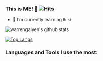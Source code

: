 ### This is ME! 👋 [![Hits](https://hits.seeyoufarm.com/api/count/incr/badge.svg?url=https%3A%2F%2Fgithub.com%2Fwarrengalyen&count_bg=%2379C83D&title_bg=%23555555&icon=&icon_color=%23E7E7E7&title=hits&edge_flat=false)](https://hits.seeyoufarm.com)

- 🌱 I’m currently learning `Rust`

![warrengalyen's github stats](https://github-readme-stats.vercel.app/api?username=warrengalyen&show_icons=true&include_all_commits=true&count_private=true)

[![Top Langs](https://github-readme-stats.vercel.app/api/top-langs/?username=warrengalyen)]((https://github.com/anuraghazra/github-readme-stats))

### Languages and Tools I use the most:

<link rel="stylesheet" href="https://cdn.jsdelivr.net/gh/devicons/devicon@master/devicon.min.css">

<i alt="VS Code" class="devicon-visualstudio-plain colored" style="height: 26px;"></i>
<i alt="WebStorm" class="devicon-webstorm-plain colored"></i>
<i alt="PHPStorm" class="devicon-phpstorm-plain colored"></i>
<i alt="Docker" class="devicon-docker-plain colored"></i>

<i alt="Javascript" class="devicon-javascript-plain colored"></i>
<i alt="Typescript" class="devicon-typescript-plain colored"></i>
<i alt="C#" class="devicon-csharp-plain colored"></i>
<i alt="C++" class="devicon-cplusplus-plain colored"></i>
<i alt="PHP" class="devicon-php-plain colored"></i>

